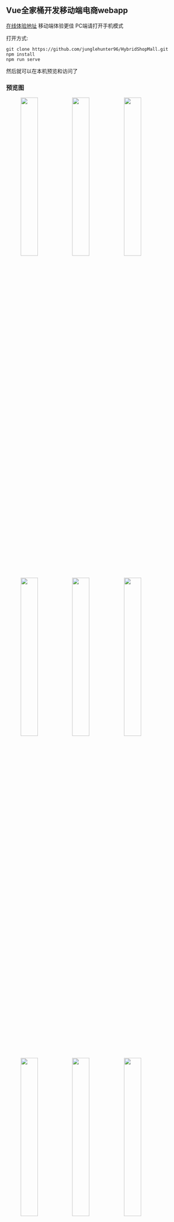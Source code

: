 ## Vue全家桶开发移动端电商webapp

[在线体验地址](http://junglehunter96.gitee.io)
移动端体验更佳 PC端请打开手机模式

打开方式:
```
git clone https://github.com/junglehunter96/HybridShopMall.git
npm install
npm run serve
```
然后就可以在本机预览和访问了

### 预览图
<figure>
<img width="33.33%" src="https://raw.githubusercontent.com/junglehunter96/imgStorage/note/img/20190818104540.png"/><img width="33.33%" src="https://raw.githubusercontent.com/junglehunter96/imgStorage/note/img/20190818104538.png"/><img width="33.33%" src="https://raw.githubusercontent.com/junglehunter96/imgStorage/note/img/20190818104539.png"/>
</figure>

<figure>
<img  width="33.33%" src="https://raw.githubusercontent.com/junglehunter96/imgStorage/note/img/20190818104537.png"/><img  width="33.33%" src="https://raw.githubusercontent.com/junglehunter96/imgStorage/note/img/20190818104536.png"/><img  width="33.33%" src="https://raw.githubusercontent.com/junglehunter96/imgStorage/note/img/20190818104535.png"/>
</figure>

<figure>
<img  width="33.33%" src="https://raw.githubusercontent.com/junglehunter96/imgStorage/note/img/20190818104534.png"/><img  width="33.33%" src="https://raw.githubusercontent.com/junglehunter96/imgStorage/note/img/20190818104533.png"/><img  width="33.33%" src="https://raw.githubusercontent.com/junglehunter96/imgStorage/note/img/20190818104532.png"/>
</figure>

<img  width="33.33%" src="https://raw.githubusercontent.com/junglehunter96/imgStorage/note/img/20190818104531.png"/>

项目介绍:
本项目参考了苏宁易购和京东商城的webapp界面进行开发,绝大多数UI由自己构建

### 要点总结

目录结构:
```
│  App.vue     //根目录
│  main.js    //项目入口
│  router.js  //路由配置
│  
├─assets      //静态资源
│  ├─img  
│  │          
│  └─styles
│          index.css
│          reset.css
│          resources.scss
│          transitons.css
│          
├─components    //组件目录 按照页面和功能划分
│  │  Home.vue
│  │  My.vue
│  │  Shopping.vue
│  │  
│  ├─common     //全局组件
│  │      MySwiper.vue
│  │      ToolBar.vue
│  │      
│  ├─currency   //通用组件
│  │      Activity.vue
│  │      CountDown.vue
│  │      ModeOptions.vue
│  │      NavigationBar.vue
│  │      Search.vue
│  │      Seconds.vue
│  │      
│  ├─goods    //购物车组件
│  │      Direct.vue
│  │      Goods.vue
│  │      GoodsNumberManager.vue
│  │      GoodsOptions.vue
│  │      NoHave.vue
│  │      
│  └─parallax //视差组件
│          Parallax.vue
│          
├─store   //模块化vuex
│  │  store.js
│  │  
│  └─goods
│          goods.js
│          
├─utils //工具类
│      axios.config.js
│      filters.js
│      IsIphoneX.js
│      md5.min.js
│      rem.js
│      
└─views   //视图组件
        Buy.vue
        GoodsDetails.vue
        GoodsList.vue
        Login.vue
        Main.vue
        Register.vue
```

基础组件:

 - 视差组件

``` vue
<template>
    <div class="parallax" @scroll="onScrollChange"> 
        <!-- 缓慢移动内容 -->
        <div class="parallax-slow" ref="slow" 
        :style="{top: slowTop}" >
            <slot name="parallax-slow"></slot>
        </div>
        <!-- 正常移动内容 -->
        <div class="parallax-content z-index-2" >
            <slot></slot>
        </div>
    </div>
</template>


<script>
export default {
    data: function () {
        return {
            // 速度差
            SPEED_DIFF: 2,
            // 页面滚动距离
            parallaxScroll: 0,
        }
    },
    methods: {
        onScrollChange: function ($e) {
            this.parallaxScroll = $e.target.scrollTop;
            this.$emit('onScrollChange', this.parallaxScroll);
        }
    },
    computed: {
        /**
         * 返回 slow 距离顶部的距离
         */
        slowTop: function () {
            // 当前页面的滑动距离 / 速度差 = 该内容区实际应该滑动的距离
            // 当前页面的滑动距离 - 该内容区实际应该滑动的距离 = slow 距离顶部的距离
            return (this.parallaxScroll - (this.parallaxScroll / this.SPEED_DIFF)) + 'px';
        }
    }
}
</script>


<style lang="scss" scoped>
    .parallax {
        width: 100%;
        height: 100%;
        overflow: hidden;
        overflow-y: scroll;
        .parallax-slow {
            width: 100%;
            position: relative;
        }
        .parallax-content {
            height: 100%;
            position: relative;
        }
    }
</style>

```
- 虚拟任务栈和页面切换效果

```
<template>
  <div id="app">
    <transition :name="transitionName">
      <keep-alive :include="keepAliveNames">
        <router-view />
      </keep-alive>
    </transition>
  </div>
</template>
<script>
export default {
  name: 'App',
  data () {
    return {
      transitionName: 'fold-left',
      keepAliveNames: [
        'shopmall'
      ]
    }
  },
  created: function () {
    window.nativeFunctionUserLogin = this.nativeFunctionUserLogin;
  },

  // vue监听路由对象$route的方法
  watch: {
    // watch $route 决定使用哪种过渡
    '$route' (to, from) {
      const routerType = to.params.routerType;
      
      if (routerType === 'push') {
        this.keepAliveNames.push(to.name);
        this.transitionName = 'fold-left';
      } else {
        this.keepAliveNames.pop();
        this.transitionName = 'fold-right';
      }
    }
  },
  methods: {
    /**
     * 提供给 Native 调用的方法。
     * 保存当前自动登录的用户名到 vuex。
     */
    // nativeFunctionUserLogin: function (username) {
    //    this.$store.commit('setUsername', username);
    // }
  }
};
</script>
<style lang="scss" scoped>
#app {
  display: flex;
  width: 100%;
  height: 100%;
  background-color: $bgColor;

  // push页面时：新页面的进入动画
  .fold-left-enter-active {
    animation-name: fold-left-in;
    animation-duration: .4s;
  }
  // push页面时：老页面的退出动画
  .fold-left-leave-active {
    animation-name: fold-left-out;
    animation-duration: .4s;
  }
  // push页面时：新页面的进入动画
  @keyframes fold-left-in {
    0% {
      transform: translate(100%, 0);
      /* visibility: visible; */
    }
    100% {
      transform: translate(0, 0);
    }
  }
  // push页面时：老页面的退出动画
  @keyframes fold-left-out {
    0% {
      transform: translate(0, 0);
    }
    100% {
      transform: translate(-100%, 0);
      /* visibility: hidden; */
    }
  }

  // 后退页面时：即将展示的页面动画
  .fold-right-enter-active {
    animation-name: fold-right-in;
    animation-duration: .4s;
  }
  // 后退页面时：后退的页面执行的动画
  .fold-right-leave-active {
    animation-name: fold-right-out;
    animation-duration: .4s;
  }
  // 后退页面时：即将展示的页面动画
  @keyframes fold-right-in{
    0% {
      width: 100%;
      transform: translate(-100%, 0);
      /* visibility: visible; */
    }
    100% {
      width: 100%;
      transform: translate(0, 0);
    }
  }
  // 后退页面时：后退的页面执行的动画
  @keyframes fold-right-out  {
    0% {
      width: 100%;
      transform: translate(0, 0);
    }
    100% {
      width: 100%;
      transform: translate(100%, 0);
      /* visibility: hidden; */
    }
  }
}
</style>

```
- 全局引入sass变量 避免css样式重复臃肿

```
chainWebpack: config => {
    //添加全局sass变量
    const oneOfsMap = config.module.rule('scss').oneOfs.store
    oneOfsMap.forEach(item => {
      item
        .use('sass-resources-loader')
        .loader('sass-resources-loader')
        .options({
          // Provide path to the file with resources
          resources: './src/assets/styles/resources.scss'
        })
        .end()
    })
  }
```

